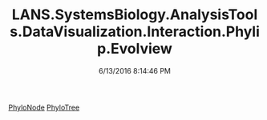 ﻿---
title: LANS.SystemsBiology.AnalysisTools.DataVisualization.Interaction.Phylip.Evolview
date: 6/13/2016 8:14:46 PM
---

[PhyloNode](T-LANS.SystemsBiology.AnalysisTools.DataVisualization.Interaction.Phylip.Evolview.PhyloNode.html)
[PhyloTree](T-LANS.SystemsBiology.AnalysisTools.DataVisualization.Interaction.Phylip.Evolview.PhyloTree.html)
